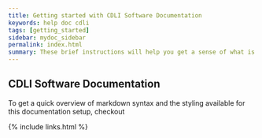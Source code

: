 ```yaml
---
title: Getting started with CDLI Software Documentation
keywords: help doc cdli
tags: [getting_started]
sidebar: mydoc_sidebar
permalink: index.html
summary: These brief instructions will help you get a sense of what is contained in these docs and how to use them.
---
```


## CDLI Software Documentation

To get a quick overview of markdown syntax and the styling available for this documentation setup, checkout 


{% include links.html %}
